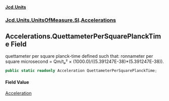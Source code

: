 #### [Jcd.Units](index.md 'index')
### [Jcd.Units.UnitsOfMeasure.SI](Jcd.Units.UnitsOfMeasure.SI.md 'Jcd.Units.UnitsOfMeasure.SI').[Accelerations](Accelerations.md 'Jcd.Units.UnitsOfMeasure.SI.Accelerations')

## Accelerations.QuettameterPerSquarePlanckTime Field

quettameter per square planck-time defined such that: ronnameter per square microsecond = Qm/tₚ² ×
(1000.0)/((5.391247E-38)*(5.391247E-38)).

```csharp
public static readonly Acceleration QuettameterPerSquarePlanckTime;
```

#### Field Value
[Acceleration](Acceleration.md 'Jcd.Units.UnitTypes.Acceleration')
